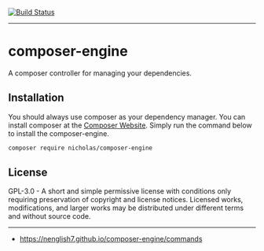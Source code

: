 [![Build Status](https://travis-ci.org/Nenglish7/composer-engine.svg?branch=master)](https://travis-ci.org/Nenglish7/composer-engine)

-------
# composer-engine

A composer controller for managing your dependencies.

## Installation

You should always use composer as your dependency manager. You can install composer at the [Composer Website](https://getcomposer.org/). Simply run the command below to install the composer-engine.

```sh
composer require nicholas/composer-engine
```

## License

GPL-3.0 - A short and simple permissive license with conditions only requiring preservation of copyright and license notices. Licensed works, modifications, and larger works may be distributed under different terms and without source code.

-------
- <https://nenglish7.github.io/composer-engine/commands>
